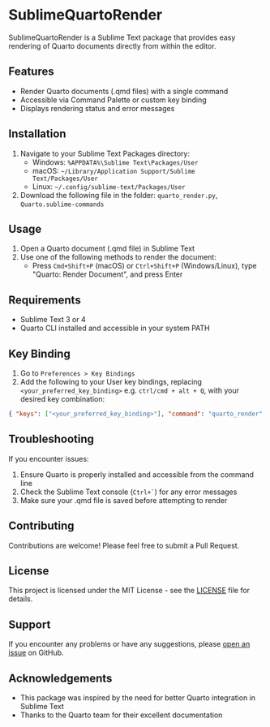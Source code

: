 # SublimeQuartoRender

SublimeQuartoRender is a Sublime Text package that provides easy rendering of Quarto documents directly from within the editor.

## Features

- Render Quarto documents (.qmd files) with a single command
- Accessible via Command Palette or custom key binding
- Displays rendering status and error messages

## Installation

<!-- ### Via Package Control (Recommended)

1. Open Sublime Text
2. Press `Cmd+Shift+P` (macOS) or `Ctrl+Shift+P` (Windows/Linux) to open the Command Palette
3. Type `Package Control: Install Package` and press Enter
4. Search for "SublimeQuartoRender" and press Enter to install 

### Manual Installation-->

1. Navigate to your Sublime Text Packages directory:
   - Windows: `%APPDATA%\Sublime Text\Packages/User`
   - macOS: `~/Library/Application Support/Sublime Text/Packages/User`
   - Linux: `~/.config/sublime-text/Packages/User`
2. Download the following file in the folder: `quarto_render.py`, `Quarto.sublime-commands`

## Usage

1. Open a Quarto document (.qmd file) in Sublime Text
2. Use one of the following methods to render the document:
   - Press `Cmd+Shift+P` (macOS) or `Ctrl+Shift+P` (Windows/Linux), type "Quarto: Render Document", and press Enter

## Requirements

- Sublime Text 3 or 4
- Quarto CLI installed and accessible in your system PATH

## Key Binding

1. Go to `Preferences > Key Bindings`
2. Add the following to your User key bindings, replacing `<your_preferred_key_binding>` e.g. `ctrl/cmd + alt + Q`, with your desired key combination:

```json
{ "keys": ["<your_preferred_key_binding>"], "command": "quarto_render" }
```

## Troubleshooting

If you encounter issues:

1. Ensure Quarto is properly installed and accessible from the command line
2. Check the Sublime Text console (`` Ctrl+` ``) for any error messages
3. Make sure your .qmd file is saved before attempting to render

## Contributing

Contributions are welcome! Please feel free to submit a Pull Request.

## License

This project is licensed under the MIT License - see the [LICENSE](LICENSE) file for details.

## Support

If you encounter any problems or have any suggestions, please [open an issue](https://github.com/bakaburg1/SublimeQuartoRender/issues) on GitHub.

## Acknowledgements

- This package was inspired by the need for better Quarto integration in Sublime Text
- Thanks to the Quarto team for their excellent documentation